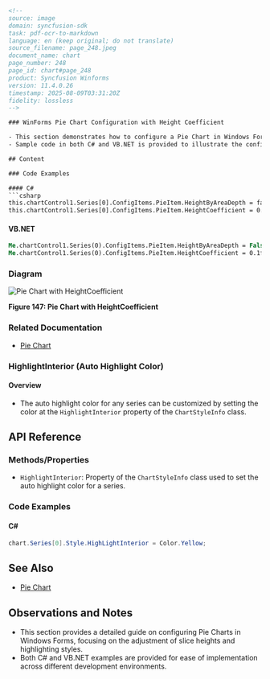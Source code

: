 ```html
<!-- 
source: image
domain: syncfusion-sdk
task: pdf-ocr-to-markdown
language: en (keep original; do not translate)
source_filename: page_248.jpeg
document_name: chart
page_number: 248
page_id: chart#page_248
product: Syncfusion Winforms
version: 11.4.0.26
timestamp: 2025-08-09T03:31:20Z
fidelity: lossless
-->

### WinForms Pie Chart Configuration with Height Coefficient

- This section demonstrates how to configure a Pie Chart in Windows Forms to adjust the height of pie slices using the `HeightCoefficient` property.
- Sample code in both C# and VB.NET is provided to illustrate the configuration of the chart.

## Content

### Code Examples

#### C#
```csharp
this.chartControl1.Series[0].ConfigItems.PieItem.HeightByAreaDepth = false;
this.chartControl1.Series[0].ConfigItems.PieItem.HeightCoefficient = 0.1f;
```

#### VB.NET
```vb
Me.chartControl1.Series(0).ConfigItems.PieItem.HeightByAreaDepth = False
Me.chartControl1.Series(0).ConfigItems.PieItem.HeightCoefficient = 0.1f
```

### Diagram

![Pie Chart with HeightCoefficient](https://assets.synfusion.com/docs/samples/chart_s17.png)

**Figure 147: Pie Chart with HeightCoefficient**

### Related Documentation

- [Pie Chart](Pie%20Chart)

### HighlightInterior (Auto Highlight Color)

#### Overview

- The auto highlight color for any series can be customized by setting the color at the `HighlightInterior` property of the `ChartStyleInfo` class.

## API Reference

### Methods/Properties

- `HighlightInterior`: Property of the `ChartStyleInfo` class used to set the auto highlight color for a series.

### Code Examples

#### C#
```csharp
chart.Series[0].Style.HighLightInterior = Color.Yellow;
```

## See Also

- [Pie Chart](Pie%20Chart)

## Observations and Notes

- This section provides a detailed guide on configuring Pie Charts in Windows Forms, focusing on the adjustment of slice heights and highlighting styles.
- Both C# and VB.NET examples are provided for ease of implementation across different development environments.

<!-- tags: Windows Forms, Pie Chart, Height Coefficient, HighlightInterior property keywords: pie chart configuration, height coefficient, highlight interior, windows forms -->
```